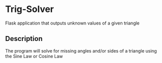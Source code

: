 # Trig-Solver
Flask application that outputs unknown values of a given triangle

## Description
The program will solve for missing angles and/or sides of a triangle using the Sine Law or Cosine Law
